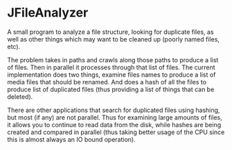 JFileAnalyzer
=============

A small program to analyze a file structure, looking for duplicate files, as well as other things which may want to be cleaned up (poorly named files, etc).

The problem takes in paths and crawls along those paths to produce a list of files.  Then in parallel it processes through that list of files.  The current implementation does two things, examine files names to produce a list of media files that should be renamed.  And does a hash of all the files to produce list of duplicated files (thus providing a list of things that can be deleted).

There are other applications that search for duplicated files using hashing, but most (if any) are not parallel.  Thus for examining large amounts of files, it allows you to continue to read data from the disk, while hashes are being created and compared in parallel (thus taking better usage of the CPU since this is almost always an IO bound operation).
